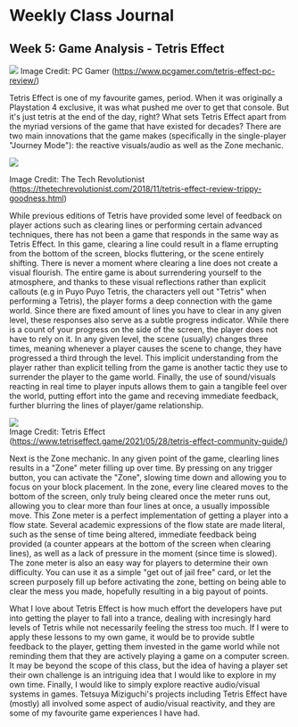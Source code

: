 # Weekly Class Journal

## Week 5: Game Analysis - Tetris Effect

![](https://cdn.mos.cms.futurecdn.net/hB8g5pmtRJsrhzVGQhXi3e-970-80.jpg.webp)
Image Credit: PC Gamer (https://www.pcgamer.com/tetris-effect-pc-review/)

Tetris Effect is one of my favourite games, period. When it was originally a Playstation 4 exclusive, it was what pushed me over to get that console. But it's just tetris at the end of the day, right? What sets Tetris Effect apart from the myriad versions of the game that have existed for decades? There are two main innovations that the game makes (specifically in the single-player "Journey Mode"): the reactive visuals/audio as well as the Zone mechanic.

![](https://thetechrevolutionist.com/wp-content/uploads/2018/11/fire.gif)

Image Credit: The Tech Revolutionist (https://thetechrevolutionist.com/2018/11/tetris-effect-review-trippy-goodness.html)

While previous editions of Tetris have provided some level of feedback on player actions such as clearing lines or performing certain advanced techniques, there has not been a game that responds in the same way as Tetris Effect. In this game, clearing a line could result in a flame errupting from the bottom of the screen, blocks fluttering, or the scene entirely shifting. There is never a moment where clearing a line does not create a visual flourish. The entire game is about surrendering yourself to the atmosphere, and thanks to these visual reflections rather than explicit callouts (e.g in Puyo Puyo Tetris, the characters yell out "Tetris" when performing a Tetris), the player forms a deep connection with the game world. Since there are fixed amount of lines you have to clear in any given level, these responses also serve as a subtle progress indicator. While there is a count of your progress on the side of the screen, the player does not have to rely on it. In any given level, the scene (usually) changes three times, meaning whenever a player causes the scene to change, they have progressed a third through the level. This implicit understanding from the player rather than explicit telling from the game is another tactic they use to surrender the player to the game world. Finally, the use of sound/visuals reacting in real time to player inputs allows them to gain a tangible feel over the world, putting effort into the game and receving immediate feedback, further blurring the lines of  player/game relationship. 


![](https://www.tetriseffect.game/wp-content/uploads/2021/05/image7a.jpg)  
Image Credit: Tetris Effect (https://www.tetriseffect.game/2021/05/28/tetris-effect-community-guide/)

Next is the Zone mechanic. In any given point of the game, clearling lines results in a "Zone" meter filling up over time. By pressing on any trigger button, you can activate the "Zone", slowing time down and allowing you to focus on your block placement. In the zone, every line cleared moves to the bottom of the screen, only truly being cleared once the meter runs out, allowing you to clear more than four lines at once, a usually impossible move. This Zone meter is a perfect implementation of getting a player into a flow state. Several academic expressions of the flow state are made literal, such as the sense of time being altered, immediate feedback being provided (a counter appears at the bottom of the screen when clearing lines), as well as a lack of pressure in the moment (since time is slowed). The zone meter is also an easy way for players to determine their own difficulty. You can use it as a simple "get out of jail free" card, or let the screen purposely fill up before activating the zone, betting on being able to clear the mess you made, hopefully resulting in a big payout of points.

What I love about Tetris Effect is how much effort the developers have put into getting the player to fall into a trance, dealing with incresingly hard levels of Tetris while not necessarily feeling the stress too much. If I were to apply these lessons to my own game, it would be to provide subtle feedback to the player, getting them invested in the game world while not reminding them that they are actively playing a game on a computer screen. It may be beyond the scope of this class, but the idea of having a player set their own challenge is an intriguing idea that I would like to explore in my own time. Finally, I would like to simply explore reactive audio/visual systems in games. Tetsuya Miziguchi's projects including Tetris Effect have (mostly) all involved some aspect of audio/visual reactivity, and they are some of my favourite game experiences I have had.
